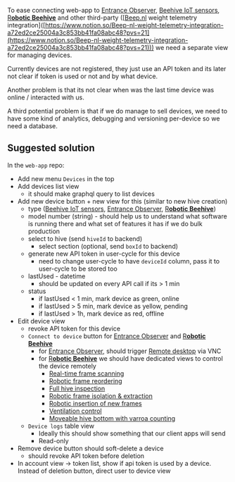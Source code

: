To ease connecting web-app to [Entrance Observer](https://www.notion.so/Entrance-Observer-b0319799ab7744dc928c08119de4fc43?pvs=21), [Beehive IoT sensors](https://www.notion.so/Beehive-IoT-sensors-26aad244cdf64f4e8596d050f44f0bed?pvs=21), [R**obotic Beehive**](https://www.notion.so/Robotic-Beehive-fd9559a2950b44bc8291972299ced18e?pvs=21) and other third-party ([[Beep.nl](http://Beep.nl) weight telemetry integration]([https://www.notion.so/Beep-nl-weight-telemetry-integration-a72ed2ce25004a3c853bb41fa08abc48?pvs=21](https://www.notion.so/Beep-nl-weight-telemetry-integration-a72ed2ce25004a3c853bb41fa08abc48?pvs=21))) we need a separate view for managing devices.

Currently devices are not registered, they just use an API token and its later not clear if token is used or not and by what device.

Another problem is that its not clear when was the last time device was online / interacted with us.

A third potential problem is that if we do manage to sell devices, we need to have some kind of analytics, debugging and versioning per-device so we need a database.

## Suggested solution

In the `web-app` repo:

- Add new menu `Devices` in the top
- Add devices list view
    - it should make graphql query to list devices
- Add new device button + new view for this (similar to new hive creation)
    - type ([Beehive IoT sensors](https://www.notion.so/Beehive-IoT-sensors-26aad244cdf64f4e8596d050f44f0bed?pvs=21), [Entrance Observer](https://www.notion.so/Entrance-Observer-b0319799ab7744dc928c08119de4fc43?pvs=21), [R**obotic Beehive**](https://www.notion.so/Robotic-Beehive-fd9559a2950b44bc8291972299ced18e?pvs=21))
    - model number (string) - should help us to understand what software is running there and what set of features it has if we do bulk production
    - select to hive (send `hiveId` to backend)
        - select section (optional, send `boxId` to backend)
    - generate new API token in user-cycle for this device
        - need to change user-cycle to have `deviceId` column, pass it to user-cycle to be stored too
    - lastUsed - datetime
        - should be updated on every API call if its > 1 min
    - status
        - if lastUsed < 1 min, mark device as green, online
        - if lastUsed > 5 min, mark device as yellow, pending
        - if lastUsed > 1h, mark device as red, offline
- Edit device view
    - revoke API token for this device
    - `Connect to device` button for [Entrance Observer](https://www.notion.so/Entrance-Observer-b0319799ab7744dc928c08119de4fc43?pvs=21) and [R**obotic Beehive**](https://www.notion.so/Robotic-Beehive-fd9559a2950b44bc8291972299ced18e?pvs=21)
        - for [Entrance Observer](https://www.notion.so/Entrance-Observer-b0319799ab7744dc928c08119de4fc43?pvs=21), should trigger [Remote desktop](https://www.notion.so/Remote-desktop-4f5aa40074cf4b54b9b871e38b96a433?pvs=21) via VNC
        - for [R**obotic Beehive**](https://www.notion.so/Robotic-Beehive-fd9559a2950b44bc8291972299ced18e?pvs=21) we should have dedicated views to control the device remotely
            - [Real-time frame scanning](https://www.notion.so/Real-time-frame-scanning-36c9c9fc593a433baaba8b85b7c5c426?pvs=21)
            - [Robotic frame reordering](https://www.notion.so/Robotic-frame-reordering-63ed095970914d4c8f21f790a0b9c81d?pvs=21)
            - [Full hive inspection](https://www.notion.so/Full-hive-inspection-7d0f89c8a9de4ab3a8eb9e516b7f7172?pvs=21)
            - [Robotic frame isolation & extraction](https://www.notion.so/Robotic-frame-isolation-extraction-954c2e88f272419ebe0c41102588f6eb?pvs=21)
            - [Robotic insertion of new frames](https://www.notion.so/Robotic-insertion-of-new-frames-05c253e37262494d9f4214ce8b02230b?pvs=21)
            - [Ventilation control](https://www.notion.so/Ventilation-control-023a9bf9e44548809132c57557c2e7f4?pvs=21)
            - [Moveable hive bottom with varroa counting](https://www.notion.so/Moveable-hive-bottom-with-varroa-counting-89d9a4406d304b33ba07061c7b159082?pvs=21)
    - `Device logs` table view
        - Ideally this should show something that our client apps will send
        - Read-only
- Remove device button should soft-delete a device
    - should revoke API token before deletion
- In account view → token list, show if api token is used by a device. Instead of deletion button, direct user to device view